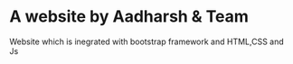 # A website by Aadharsh & Team

Website which is inegrated with bootstrap framework and HTML,CSS and Js
